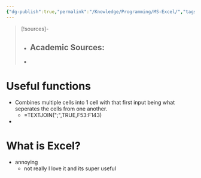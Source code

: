```yaml
---
{"dg-publish":true,"permalink":"/Knowledge/Programming/MS-Excel/","tags":["microsoft","Excel","databases","csv"]}
---
```



 


>[!sources]-
>- Academic Sources:
>	- 
>
>- 

# Useful functions 
- Combines multiple cells into 1 cell with that first input being what seperates the cells from one another.
	- =TEXTJOIN(";",TRUE,F53:F143)
- 




# What is Excel?
- annoying 
	- not really I love it and its super useful
